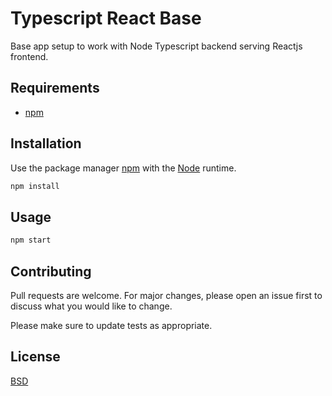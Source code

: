 # Typescript React Base

Base app setup to work with Node Typescript backend serving Reactjs frontend. 

## Requirements

- [npm](https://nodejs.org/en/)

## Installation

Use the package manager [npm](https://www.npmjs.com/get-npm) with the [Node](https://nodejs.org/en/) runtime.

```bash
npm install
```

## Usage

```bash
npm start
```

## Contributing
Pull requests are welcome. For major changes, please open an issue first to discuss what you would like to change.

Please make sure to update tests as appropriate.

## License
[BSD](https://opensource.org/licenses/BSD-3-Clause/)
